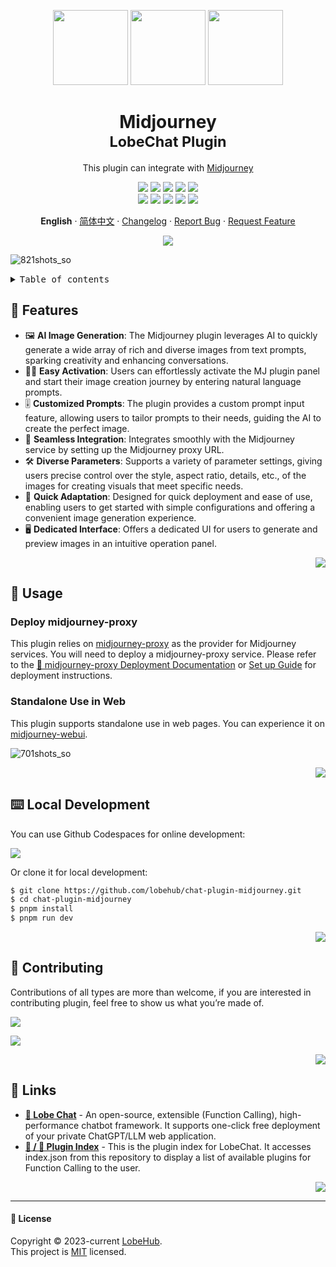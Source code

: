 <a name="readme-top"></a>

<div align="center">

<img height="120" src="https://registry.npmmirror.com/@lobehub/assets-emoji/1.3.0/files/assets/puzzle-piece.webp">
<img height="120" src="https://gw.alipayobjects.com/zos/kitchen/qJ3l3EPsdW/split.svg">
<img height="120" src="https://github-production-user-asset-6210df.s3.amazonaws.com/28616219/281042486-5e3b9283-9f47-4201-b468-1cb8ef86b3d5.png">

<h1>Midjourney<br/><sup>LobeChat Plugin</sup></h1>

This plugin can integrate with [Midjourney](https://www.midjourney.com/)

[![][🤯-🧩-lobehub-shield]][🤯-🧩-lobehub-link]
[![][github-release-shield]][github-release-link]
[![][github-releasedate-shield]][github-releasedate-link]
[![][github-action-test-shield]][github-action-test-link]
[![][github-action-release-shield]][github-action-release-link]<br/>
[![][github-contributors-shield]][github-contributors-link]
[![][github-forks-shield]][github-forks-link]
[![][github-stars-shield]][github-stars-link]
[![][github-issues-shield]][github-issues-link]
[![][github-license-shield]][github-license-link]

**English** · [简体中文](./README.zh-CN.md) · [Changelog](./CHANGELOG.md) · [Report Bug][github-issues-link] · [Request Feature][github-issues-link]

![](https://raw.githubusercontent.com/andreasbm/readme/master/assets/lines/rainbow.png)

</div>

![821shots_so](https://github.com/lobehub/chat-plugin-midjourney/assets/28616219/d9dae125-1305-4fa6-957e-6d160dc7a6fe)

<details>
<summary><kbd>Table of contents</kbd></summary>

#### TOC

- [🌟 Features](#-features)
- [🤯 Usage](#-usage)
  - [Deploy midjourney-proxy](#deploy-midjourney-proxy)
  - [Standalone Use in Web](#standalone-use-in-web)
- [⌨️ Local Development](#️-local-development)
- [🤝 Contributing](#-contributing)
- [🔗 Links](#-links)

####

</details>

## 🌟 Features

- 🖼️ **AI Image Generation**: The Midjourney plugin leverages AI to quickly generate a wide array of rich and diverse images from text prompts, sparking creativity and enhancing conversations.
- 🧙‍♂️ **Easy Activation**: Users can effortlessly activate the MJ plugin panel and start their image creation journey by entering natural language prompts.
- 🎚️ **Customized Prompts**: The plugin provides a custom prompt input feature, allowing users to tailor prompts to their needs, guiding the AI to create the perfect image.
- 🔗 **Seamless Integration**: Integrates smoothly with the Midjourney service by setting up the Midjourney proxy URL.
- 🛠️ **Diverse Parameters**: Supports a variety of parameter settings, giving users precise control over the style, aspect ratio, details, etc., of the images for creating visuals that meet specific needs.
- 🚀 **Quick Adaptation**: Designed for quick deployment and ease of use, enabling users to get started with simple configurations and offering a convenient image generation experience.
- 🖥️ **Dedicated Interface**: Offers a dedicated UI for users to generate and preview images in an intuitive operation panel.

<div align="right">

[![][back-to-top]](#readme-top)

</div>

## 🤯 Usage

### Deploy midjourney-proxy

This plugin relies on [midjourney-proxy](https://github.com/novicezk/midjourney-proxy/) as the provider for Midjourney services. You will need to deploy a midjourney-proxy service. Please refer to the [📘 midjourney-proxy Deployment Documentation](https://github.com/novicezk/midjourney-proxy/?tab=readme-ov-file#prerequisites) or [Set up Guide](./setup_midjourney_proxy/README.md) for deployment instructions.

### Standalone Use in Web

This plugin supports standalone use in web pages. You can experience it on [midjourney-webui](https://midjourney-webui.lobehub.com/).

![701shots_so](https://github.com/lobehub/chat-plugin-midjourney/assets/28616219/63e9e558-ef16-485f-ae2e-40a999ab0bc0)

<div align="right">

[![][back-to-top]](#readme-top)

</div>

## ⌨️ Local Development

You can use Github Codespaces for online development:

[![][github-codespace-shield]][github-codespace-link]

Or clone it for local development:

```bash
$ git clone https://github.com/lobehub/chat-plugin-midjourney.git
$ cd chat-plugin-midjourney
$ pnpm install
$ pnpm run dev
```

<div align="right">

[![][back-to-top]](#readme-top)

</div>

## 🤝 Contributing

Contributions of all types are more than welcome, if you are interested in contributing plugin, feel free to show us what you’re made of.

[![][pr-welcome-shield]][pr-welcome-link]

[![][github-contrib-shield]][github-contrib-link]

<div align="right">

[![][back-to-top]](#readme-top)

</div>

## 🔗 Links

- **[🤖 Lobe Chat](https://github.com/lobehub/lobe-chat)** - An open-source, extensible (Function Calling), high-performance chatbot framework. It supports one-click free deployment of your private ChatGPT/LLM web application.
- **[🧩 / 🏪 Plugin Index](https://github.com/lobehub/lobe-chat-plugins)** - This is the plugin index for LobeChat. It accesses index.json from this repository to display a list of available plugins for Function Calling to the user.

<div align="right">

[![][back-to-top]](#readme-top)

</div>

---

#### 📝 License

Copyright © 2023-current [LobeHub][profile-url]. <br />
This project is [MIT](./LICENSE) licensed.

<!-- LINK GROUP -->

[🤯-🧩-lobehub-link]: https://github.com/lobehub/lobe-chat-plugins
[🤯-🧩-lobehub-shield]: https://img.shields.io/badge/%F0%9F%A4%AF%20%26%20%F0%9F%A7%A9%20LobeHub-Plugin-95f3d9?labelColor=black&style=flat-square
[back-to-top]: https://img.shields.io/badge/-BACK_TO_TOP-151515?style=flat-square
[github-action-release-link]: https://github.com/lobehub/chat-plugin-midjourney/actions/workflows/release.yml
[github-action-release-shield]: https://img.shields.io/github/actions/workflow/status/lobehub/chat-plugin-midjourney/release.yml?label=release&labelColor=black&logo=githubactions&logoColor=white&style=flat-square
[github-action-test-link]: https://github.com/lobehub/chat-plugin-midjourney/actions/workflows/test.yml
[github-action-test-shield]: https://img.shields.io/github/actions/workflow/status/lobehub/chat-plugin-midjourney/test.yml?label=test&labelColor=black&logo=githubactions&logoColor=white&style=flat-square
[github-codespace-link]: https://codespaces.new/lobehub/chat-plugin-midjourney
[github-codespace-shield]: https://github.com/codespaces/badge.svg
[github-contrib-link]: https://github.com/lobehub/chat-plugin-midjourney/graphs/contributors
[github-contrib-shield]: https://contrib.rocks/image?repo=lobehub%2Fchat-plugin-midjourney
[github-contributors-link]: https://github.com/lobehub/chat-plugin-midjourney/graphs/contributors
[github-contributors-shield]: https://img.shields.io/github/contributors/lobehub/chat-plugin-midjourney?color=c4f042&labelColor=black&style=flat-square
[github-forks-link]: https://github.com/lobehub/chat-plugin-midjourney/network/members
[github-forks-shield]: https://img.shields.io/github/forks/lobehub/chat-plugin-midjourney?color=8ae8ff&labelColor=black&style=flat-square
[github-issues-link]: https://github.com/lobehub/chat-plugin-midjourney/issues
[github-issues-shield]: https://img.shields.io/github/issues/lobehub/chat-plugin-midjourney?color=ff80eb&labelColor=black&style=flat-square
[github-license-link]: https://github.com/lobehub/chat-plugin-midjourney/blob/main/LICENSE
[github-license-shield]: https://img.shields.io/github/license/lobehub/chat-plugin-midjourney?color=white&labelColor=black&style=flat-square
[github-release-link]: https://github.com/lobehub/chat-plugin-midjourney/releases
[github-release-shield]: https://img.shields.io/github/v/release/lobehub/chat-plugin-midjourney?color=369eff&labelColor=black&logo=github&style=flat-square
[github-releasedate-link]: https://github.com/lobehub/chat-plugin-midjourney/releases
[github-releasedate-shield]: https://img.shields.io/github/release-date/lobehub/chat-plugin-midjourney?labelColor=black&style=flat-square
[github-stars-link]: https://github.com/lobehub/chat-plugin-midjourney/network/stargazers
[github-stars-shield]: https://img.shields.io/github/stars/lobehub/chat-plugin-midjourney?color=ffcb47&labelColor=black&style=flat-square
[pr-welcome-link]: https://github.com/lobehub/chat-plugin-midjourney/pulls
[pr-welcome-shield]: https://img.shields.io/badge/%F0%9F%A4%AF%20PR%20WELCOME-%E2%86%92-ffcb47?labelColor=black&style=for-the-badge
[profile-url]: https://github.com/lobehub
